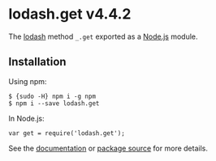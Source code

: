 lodash.get v4.4.2
=================

The [lodash](https://lodash.com/) method `_.get` exported as a [Node.js](https://nodejs.org/) module.

Installation
------------

Using npm:

    $ {sudo -H} npm i -g npm
    $ npm i --save lodash.get

In Node.js:

    var get = require('lodash.get');

See the [documentation](https://lodash.com/docs#get) or [package source](https://github.com/lodash/lodash/blob/4.4.2-npm-packages/lodash.get) for more details.

